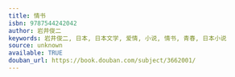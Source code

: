 ```yaml
---
title: 情书
isbn: 9787544242042
author: 岩井俊二
keywords: 岩井俊二, 日本, 日本文学, 爱情, 小说, 情书, 青春, 日本小说
source: unknown
available: TRUE
douban_url: https://book.douban.com/subject/3662001/
---
```

